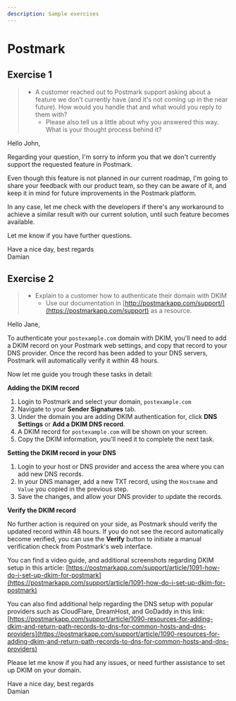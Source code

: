 ```yaml
---
description: Sample exercises
---
```


# Postmark

## Exercise 1

> * A customer reached out to Postmark support asking about a feature we don’t currently have \(and it's not coming up in the near future\). How would you handle that and what would you reply to them with?
>   * Please also tell us a little about why you answered this way. What is your thought process behind it?

Hello John,

Regarding your question, I'm sorry to inform you that we don't currently support the requested feature in Postmark. 

Even though this feature is not planned in our current roadmap, I'm going to share your feedback with our product team, so they can be aware of it, and keep it in mind for future improvements in the Postmark platform.

In any case, let me check with the developers if there's any workaround to achieve a similar result with our current solution, until such feature becomes available.

Let me know if you have further questions.

Have a nice day, best regards  
Damian

## Exercise 2

> * Explain to a customer how to authenticate their domain with DKIM
>   * Use our documentation in [http://postmarkapp.com/support/](https://postmarkapp.com/support) as a resource.

Hello Jane,

To authenticate your `postexample.com` domain with DKIM, you'll need to add a DKIM record on your Postmark web settings, and copy that record to your DNS provider. Once the record has been added to your DNS servers, Postmark will automatically verify it within 48 hours.

Now let me guide you trough these tasks in detail:

**Adding the DKIM record**

1. Login to Postmark and select your domain, `postexample.com`
2. Navigate to your **Sender Signatures** tab.
3. Under the domain you are adding DKIM authentication for, click **DNS Settings** or **Add a DKIM DNS record**.
4. A DKIM record for `postexample.com` will be shown on your screen.
5. Copy the DKIM information, you'll need it to complete the next task.

**Setting the DKIM record in your DNS**

1. Login to your host or DNS provider and access the area where you can add new DNS records.
2. In your DNS manager, add a new TXT record, using the `Hostname` and `Value` you copied in the previous step.
3. Save the changes, and allow your DNS provider to update the records.

**Verify the DKIM record**

No further action is required on your side, as Postmark should verify the updated record within 48 hours. If you do not see the record automatically become verified, you can use the **Verify** button to initiate a manual verification check from Postmark's web interface.

 You can find a video guide, and additional screenshots regarding DKIM setup in this article: [https://postmarkapp.com/support/article/1091-how-do-i-set-up-dkim-for-postmark](https://postmarkapp.com/support/article/1091-how-do-i-set-up-dkim-for-postmark)

You can also find additional help regarding the DNS setup with popular providers such as CloudFlare, DreamHost, and GoDaddy in this link: [https://postmarkapp.com/support/article/1090-resources-for-adding-dkim-and-return-path-records-to-dns-for-common-hosts-and-dns-providers](https://postmarkapp.com/support/article/1090-resources-for-adding-dkim-and-return-path-records-to-dns-for-common-hosts-and-dns-providers)

Please let me know if you had any issues, or need further assistance to set up DKIM on your domain.

Have a nice day, best regards  
Damian

